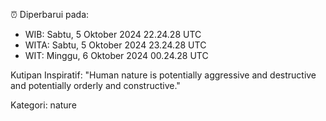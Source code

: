 ⏰ Diperbarui pada:
- WIB: Sabtu, 5 Oktober 2024 22.24.28 UTC
- WITA: Sabtu, 5 Oktober 2024 23.24.28 UTC
- WIT: Minggu, 6 Oktober 2024 00.24.28 UTC

Kutipan Inspiratif:
"Human nature is potentially aggressive and destructive and potentially orderly and constructive."


Kategori: nature

